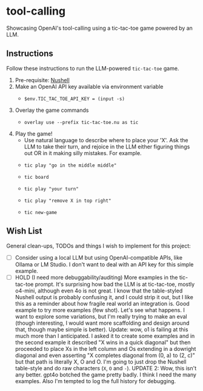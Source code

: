 # tool-calling

Showcasing OpenAI's tool-calling using a tic-tac-toe game powered by an LLM.


## Instructions

Follow these instructions to run the LLM-powered `tic-tac-toe` game.

1. Pre-requisite: [Nushell](https://github.com/nushell/nushell)
2. Make an OpenAI API key available via environment variable
    * ```nushell
      $env.TIC_TAC_TOE_API_KEY = (input -s)
      ```
3. Overlay the game commands
    * ```nushell
      overlay use --prefix tic-tac-toe.nu as tic
      ```
4. Play the game!
    * Use natural language to describe where to place your 'X'. Ask the LLM to take their turn, and rejoice in the LLM
      either figuring things out OR in it making silly mistakes. For example.
    * ```nushell
      tic play "go in the middle middle"
      ```
    * ```nushell
      tic board
      ```
    * ```nushell
      tic play "your turn"
      ```
    * ```nushell
      tic play "remove X in top right"
      ```
    * ```nushell
      tic new-game
      ```


## Wish List

General clean-ups, TODOs and things I wish to implement for this project:

* [ ] Consider using a local LLM but using OpenAI-compatible APIs, like Ollama or LM Studio. I don't want to deal with an API key for this simple example.
* [ ] HOLD (I need more debuggability/auditing) More examples in the tic-tac-toe prompt. It's surprising how bad the LLM is at tic-tac-toe, mostly o4-mini,
  although even 4o is not great. I know that the table-styled Nushell output is probably confusing it, and I could
  strip it out, but I like this as a reminder about how fragile real world an integration is. Good example to try more
  examples (few shot). Let's see what happens. I want to explore some variations, but I'm really trying to make an
  eval (though interesting, I would want more scaffolding and design around that, though maybe simple is better). Update:
  wow, o1 is failing at this much more than I anticipated. I asked it to create some examples and in the second example
  it described "X wins in a quick diagonal" but then proceeded to place Xs in the left column and Os extending in a dowright
  diagonal and even asserting "X completes diagonal from (0, a) to (2, c)" but that path is literally X, O and O. I'm
  going to just drop the Nushell table-style and do raw characters (`X`, `O` and `-`). UPDATE 2: Wow, this isn't any better.
  gpt4o botched the game pretty badly. I think I need the many examples. Also I'm tempted to log the full history for
  debugging.
